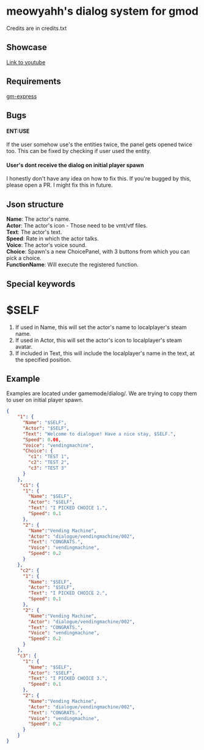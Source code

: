 # meowyahh's dialog system for gmod
Credits are in credits.txt

## Showcase
[Link to youtube](https://www.youtube.com/watch?v=sglHNx2Au5I)

## Requirements
[gm-express](https://github.com/CFC-Servers/gm_express)

## Bugs

#### ENT:USE 
If the user somehow use's the entities twice, the panel gets opened twice too. 
This can be fixed by checking if user used the entity.

#### User's dont receive the dialog on initial player spawn
I honestly don't have any idea on how to fix this. If you're bugged by this, please open a PR.
I might fix this in future.

## Json structure
**Name**: The actor's name.  
**Actor**: The actor's icon - Those need to be vmt/vtf files.  
**Text**: The actor's text.  
**Speed**: Rate in which the actor talks.  
**Voice**: The actor's voice sound.  
**Choice**: Spawn's a new ChoicePanel, with 3 buttons from which you can pick a choice.  
**FunctionName**: Will execute the registered function.  

## Special keywords

# $SELF
1. If used in Name, this will set the actor's name to localplayer's steam name.
2. If used in Actor, this will set the actor's icon to localplayer's steam avatar.
3. If included in Text, this will include the localplayer's name in the text, at the specified position.

## Example
Examples are located under gamemode/dialog/. 
We are trying to copy them to user on initial player spawn.  

```json
{
    "1": {
      "Name": "$SELF",
      "Actor": "$SELF",
      "Text": "Welcome to dialogue! Have a nice stay, $SELF.",
      "Speed": 0.06,
      "Voice": "vendingmachine",
      "Choice": {
        "c1": "TEST 1",
        "c2": "TEST 2",
        "c3": "TEST 3"
      }
    },
     "c1": {
      "1": {
        "Name": "$SELF",
        "Actor": "$SELF",
        "Text": "I PICKED CHOICE 1.",
        "Speed": 0.1
      },
      "2": {
        "Name":"Vending Machine",
        "Actor": "dialogue/vendingmachine/002",
        "Text": "CONGRATS.",
        "Voice": "vendingmachine",
        "Speed": 0.2
      }
    },
     "c2": {
      "1": {
        "Name": "$SELF",
        "Actor": "$SELF",
        "Text": "I PICKED CHOICE 2.",
        "Speed": 0.1
      },
      "2": {
        "Name":"Vending Machine",
        "Actor": "dialogue/vendingmachine/002",
        "Text": "CONGRATS.",
        "Voice": "vendingmachine",
        "Speed": 0.2
      }
    },
    "c3": {
      "1": {
        "Name": "$SELF",
        "Actor": "$SELF",
        "Text": "I PICKED CHOICE 3.",
        "Speed": 0.1
      },
      "2": {
        "Name":"Vending Machine",
        "Actor": "dialogue/vendingmachine/002",
        "Text": "CONGRATS.",
        "Voice": "vendingmachine",
        "Speed": 0.2
      }
    }
}
```
